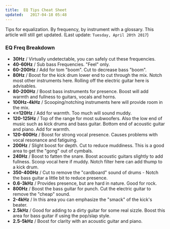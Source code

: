 ```yaml
---
title:  EQ Tips Cheat Sheet
updated:   2017-04-18 05:48
---
```


Tips for equalization. By frequency, by instrument with a glossary.
This article will still get updated. (Last update: `Tuesday, April 20th 2017`)

### EQ Freq Breakdown

- **30Hz** / Virtually undetectable, you can safely cut these frequencies.<br/>
- **40-60Hz** / Sub bass Freque­ncies. "Feel" only.<br/>
- **60-200Hz** / Add for tom "boom". Cut to decrease bass "boom".<br/>
- **80Hz** / Boost for the kick drum lower end to cut through the mix. Notch most other instruments here. Rolling off the electric guitar here is advisables.<br/>
- **80-200Hz** / Boost bass instruments for presence. Boost will add warmth and fullness to guitars, vocals and horns.<br/>
- **100Hz-4kHz** / Scooping/notching instruments here will provide room in the mix.<br/>
- **<=120Hz** / Add for warmth. Too much will sound muddy.<br/>
- **120-125Hz** / Top of the range for most subwoofers. Also the low end of music such as kick drums and bass guitar. Bottom end of acoustic guitar and piano. Add for warmth.<br/>
- **120-600Hz** / Boost for strong vocal presence. Causes problems with vocal resonance and fatiguing.<br/>
- **200Hz** / Slight boost for depth. Cut to reduce muddiness. This is a good area to get the "gong" out of cymbals.<br/>
- **240Hz** / Boost to fatten the snare. Boost acoustic guitars slightly to add fullness. Scoop vocal here if muddy. Notch filter here can add thump to a kick drum.<br/>
- **350-400Hz** / Cut to remove the "cardboard" sound of drums - Notch the bass guitar a little bit to reduce presence.<br/>
- **0.6-3kHz** / Provides presence, but are hard in nature. Good for rock.<br/>
- **800Hz** / Boost the bass guitar for punch. Cut the electric guitar to remove the "cheap" sound.<br/>
- **2-4kHz** / In this area you can emphasize the "smack" of the kick's beater.<br/>
- **2.5kHz** / Good for adding to a dirty guitar for some real sizzle. Boost this area for bass guitar if using the pop/slap style.<br/>
- **2.5-5kHz** / Boost for clarity with an acoustic guitar and piano.<br/>
